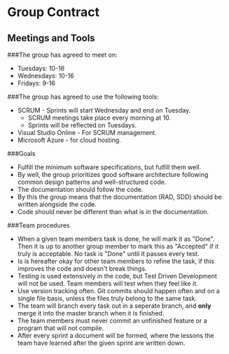 Group Contract
==============

Meetings and Tools
--------------
###The group has agreed to meet on:
- Tuesdays: 10-16
- Wednesdays: 10-16
- Fridays: 9-16


###The group has agreed to use the following tools:
- SCRUM - Sprints will start Wednesday and end on Tuesday.
	- SCRUM meetings take place every morning at 10.
	- Sprints will be reflected on Tuesdays.
- Visual Studio Online - For SCRUM management.
- Microsoft Azure - for cloud hosting.

###Goals
- Fulfill the minimum software specifications, but fulfill them well.
- By well, the group prioritizes good software architecture following common design patterns and well-structured code. 
- The documentation should follow the code. 
- By this the group means that the documentation (RAD, SDD) should be written alongside the code. 
- Code should never be different than what is in the documentation. 

###Team procedures
- When a given team members task is done, he will mark it as "Done". Then it is up to another group member to mark this as "Accepted" if it truly is acceptable. No task is "Done" until it passes every test. 
- Is is hereafter okay for other team members to refine the task, if this improves the code and doesn't break things.
- Testing is used extensively in the code, but Test Driven Development will not be used. Team members will test when they feel like it. 
- Use version tracking often. Git commits should happen often and on a single file basis, unless the files truly belong to the same task.
- The team will branch every task out in a seperate branch, and **only** merge it into the master branch when it is finished. 
- The team members must never commit an unfinished feature or a program that will not compile. 
- After every sprint a document will be formed, where the lessons the team have learned after the given sprint are written down. 